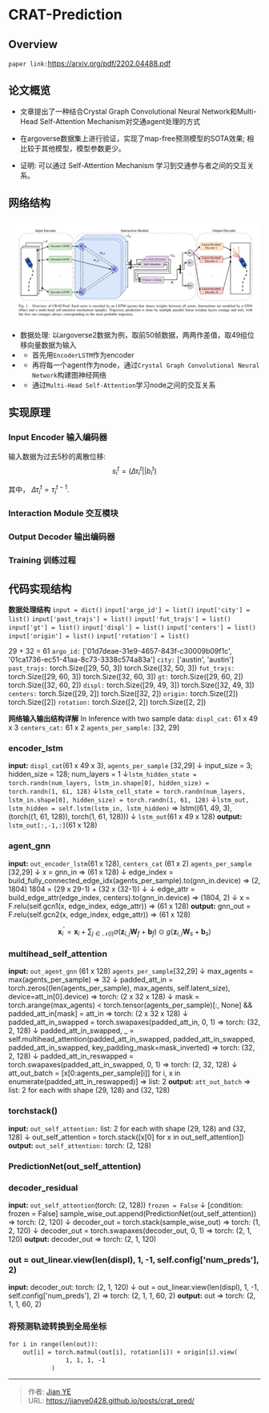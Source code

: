 # CRAT-Prediction



##  Overview
`paper link:`https://arxiv.org/pdf/2202.04488.pdf

## 论文概览

- 文章提出了一种结合Crystal Graph Convolutional Neural Network和Multi-Head Self-Attention Mechanism对交通agent处理的方式

- 在argoverse数据集上进行验证，实现了map-free预测模型的SOTA效果; 相比较于其他模型，模型参数更少。

- 证明: 可以通过 Self-Attention Mechanism 学习到交通参与者之间的交互关系。

## 网络结构

![CART Pred Architecture](images/CART_Pred_Overview.png)

- 数据处理: 以argoverse2数据为例，取前50帧数据，两两作差值，取49组位移向量数据为输入
- - 首先用`EncoderLSTM`作为encoder
- - 再将每一个agent作为node，通过`Crystal Graph Convolutional Neural Network`构建图神经网络
- - 通过`Multi-Head Self-Attention`学习node之间的交互关系

## 实现原理

### Input Encoder 输入编码器
输入数据为过去5秒的离散位移:
$$s_i^t = (\Delta{\tau_i^t} || b_i^t)$$

其中， $\Delta \tau_i^t = \tau_i^{t-1}$.
### Interaction Module 交互模块

### Output Decoder 输出编码器

### Training 训练过程

## 代码实现结构

**数据处理结构**
`input = dict()`
`input['argo_id'] = list()`
`input['city'] = list()`
`input['past_trajs'] = list()`
`input['fut_trajs'] = list()`
`input['gt'] = list()`
`input['displ'] = list()`
`input['centers'] = list()`
`input['origin'] = list()`
`input['rotation'] = list()`

29 + 32 = 61
`argo_id:`
['01d7deae-31e9-4657-843f-c30009b09f1c', '01ca1736-ec51-41aa-8c73-3338c574a83a']
`city:`
['austin', 'austin']
`past_trajs:`
torch.Size([29, 50, 3])
torch.Size([32, 50, 3])
`fut_trajs:`
torch.Size([29, 60, 3])
torch.Size([32, 60, 3])
`gt:`
torch.Size([29, 60, 2])
torch.Size([32, 60, 2])
`displ:`
torch.Size([29, 49, 3])
torch.Size([32, 49, 3])
`centers:`
torch.Size([29, 2])
torch.Size([32, 2])
`origin:`
torch.Size([2])
torch.Size([2])
`rotation:`
torch.Size([2, 2])
torch.Size([2, 2])

**网络输入输出结构详解**
In Inference with two sample data:
`displ_cat:` 61 x 49 x 3
`centers_cat:` 61 x 2
`agents_per_sample:` [32, 29]

### encoder_lstm
**input:** `displ_cat`(61 x 49 x 3), `agents_per_sample` [32,29]
$\downarrow$  input_size = 3; hidden_size = 128; num_layers = 1
$\downarrow$`lstm_hidden_state = torch.randn(num_layers, lstm_in.shape[0], hidden_size) = torch.randn(1, 61, 128)`
$\downarrow$`lstm_cell_state = torch.randn(num_layers, lstm_in.shape[0], hidden_size) = torch.randn(1, 61, 128)`
$\downarrow$`lstm_out, lstm_hidden = self.lstm(lstm_in, lstm_hidden)` => lstm((61, 49, 3), (torch((1, 61, 128)), torch(1, 61, 128)))
$\downarrow$ `lstm_out`(61 x 49 x 128)
**output:** `lstm_out[:,-1,:]`(61 x 128)

### agent_gnn
**input:** `out_encoder_lstm`(61 x 128), `centers_cat` (61 x 2) `agents_per_sample` [32,29]
$\downarrow$ x = gnn_in => (61 x 128)
$\downarrow$ edge_index = build_fully_connected_edge_idx(agents_per_sample).to(gnn_in.device) => (2, 1804) 1804 = (29 x 29-1) + (32 x (32-1))
$\downarrow$
$\downarrow$ edge_attr = build_edge_attr(edge_index, centers).to(gnn_in.device) => (1804, 2)
$\downarrow$ x = F.relu(self.gcn1(x, edge_index, edge_attr)) => (61 x 128)
**output:** gnn_out = F.relu(self.gcn2(x, edge_index, edge_attr)) => (61 x 128)

$$\mathbf{x}^{\prime}_i = \mathbf{x}_i + \sum_{j \in \mathcal{N}(i)}
        \sigma \left( \mathbf{z}_{i,j} \mathbf{W}_f + \mathbf{b}_f \right)
        \odot g \left( \mathbf{z}_{i,j} \mathbf{W}_s + \mathbf{b}_s  \right)$$

### multihead_self_attention
**input:** `out_agent_gnn` (61 x 128) `agents_per_sample`[32,29]
$\downarrow$ max_agents = max(agents_per_sample) => 32
$\downarrow$ padded_att_in = torch.zeros((len(agents_per_sample), max_agents, self.latent_size), device=att_in[0].device) => torch: (2 x 32 x 128)
$\downarrow$ mask = torch.arange(max_agents) < torch.tensor(agents_per_sample)[:, None] && padded_att_in[mask] = att_in => torch: (2 x 32 x 128)
$\downarrow$ padded_att_in_swapped = torch.swapaxes(padded_att_in, 0, 1) => torch: (32, 2, 128)
$\downarrow$ padded_att_in_swapped, _ = self.multihead_attention(padded_att_in_swapped, padded_att_in_swapped, padded_att_in_swapped, key_padding_mask=mask_inverted) => torch: (32, 2, 128)
$\downarrow$ padded_att_in_reswapped = torch.swapaxes(padded_att_in_swapped, 0, 1) => torch: (2, 32, 128)
$\downarrow$ att_out_batch = [x[0:agents_per_sample[i]] for i, x in enumerate(padded_att_in_reswapped)] => list: 2
**output:** `att_out_batch` => list: 2 for each with shape (29, 128) and (32, 128)

### torchstack()
**input:** `out_self_attention:` list: 2 for each with shape (29, 128) and (32, 128)
$\downarrow$ out_self_attention = torch.stack([x[0] for x in out_self_attention])
**output:** `out_self_attention:` torch: (2, 128)

### PredictionNet(out_self_attention)

### decoder_residual
**input:** `out_self_attention`(torch: (2, 128)) `frozen = False`
$\downarrow$ [condition: frozen = False] sample_wise_out.append(PredictionNet(out_self_attention)) => torch: (2, 120)
$\downarrow$ decoder_out = torch.stack(sample_wise_out) => torch: (1, 2, 120)
$\downarrow$ decoder_out = torch.swapaxes(decoder_out, 0, 1) => torch: (2, 1, 120)
**output:** decoder_out => torch: (2, 1, 120)
### out = out_linear.view(len(displ), 1, -1, self.config['num_preds'], 2)
**input:** decoder_out: torch: (2, 1, 120)
$\downarrow$ out = out_linear.view(len(displ), 1, -1, self.config['num_preds'], 2) => torch: (2, 1, 1, 60, 2)
**output:** out => torch: (2, 1, 1, 60, 2)

### 将预测轨迹转换到全局坐标

```
for i in range(len(out)):
	out[i] = torch.matmul(out[i], rotation[i]) + origin[i].view(
                1, 1, 1, -1
            )
```


---

> 作者: [Jian YE](https://github.com/jianye0428)  
> URL: https://jianye0428.github.io/posts/crat_pred/  


